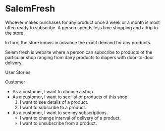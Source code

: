 # SalemFresh

Whoever makes purchases for any product once a week or a month is most often ready to subscribe. A person spends less time shopping and a trip to the store.

In turn, the store knows in advance the exact demand for any products.

Selem fresh is website where a person can subscribe to products of the particular shop ranging from dairy products to diapers with door-to-door delivery.


User Stories

Customer
- As a customer, I want to choose a shop.
- As a customer, I want to see list of products of this shop.
   1. I want to see details of a product.
   2. I want to subscribe to a product.
- As a customer, I want to see my subscriptions.
   - I want to change interval of delivery of a product.
   - I want to unsubscribe from a product.

